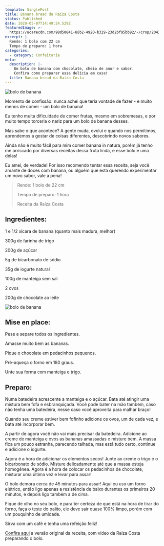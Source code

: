 ```yaml
---
template: SinglePost
title: Banana bread da Raíza Costa
status: Published
date: 2020-05-07T14:49:24.529Z
featuredImage: >-
  https://ucarecdn.com/98d50841-88b2-4920-b329-23d2bf95bb92/-/crop/2043x1732/0,0/-/preview/
excerpt: |-
  Rende: 1 bolo com 22 cm
  Tempo de preparo: 1 hora
categories:
  - category: Confeitaria
meta:
  description: |-
    Um bolo de banana com chocolate, cheio de amor e sabor.
    Confira como preparar essa delícia em casa!
  title: Banana bread da Raíza Costa
---
```

![bolo de banana](https://ucarecdn.com/4e83d90e-1c06-4f85-be31-9034697d9f75/-/crop/2007x1727/0,0/-/preview/)

Momento de confissão: nunca achei que teria vontade de fazer - e muito menos de comer - um bolo de banana!

Eu tenho muita dificuldade de comer frutas, mesmo em sobremesas, e por muito tempo torceria o nariz para um bolo de banana desses.

Mas sabe o que acontece? A gente muda, evolui e quando nos permitimos, aprendemos a gostar de coisas diferentes, descobrindo novos sabores.

Ainda não é muito fácil para mim comer banana in natura, porém já tenho me arriscado por diversas receitas dessa fruta linda, e esse bolo é uma delas!

Eu amei, de verdade! Por isso recomendo tentar essa receita,  seja você amante de doces com banana, ou alguém que está querendo experimentar um novo sabor, vale a pena!

> Rende: 1 bolo de 22 cm
>
> Tempo de preparo: 1 hora
>
> Receita da Raíza Costa

## Ingredientes:

1 e 1/2 xícara de banana (quanto mais madura, melhor)

300g de farinha de trigo

200g de açúcar

5g de bicarbonato de sódio

35g de iogurte natural

100g de manteiga sem sal

2 ovos

200g de chocolate ao leite

![bolo de banana](https://ucarecdn.com/0f460741-f525-45ee-bafb-3429769a57d0/)

## Mise en place:

Pese e separe todos os ingredientes.

Amasse muito bem as bananas.

Pique o chocolate em pedacinhos pequenos.

Pré-aqueça o forno em 180 graus.

Unte sua forma com manteiga e trigo.

## Preparo:

Numa batedeira acrescente a manteiga e o açúcar. Bata até atingir uma mistura bem fofa e esbranquiçada. Você pode bater na mão também, caso não tenha uma batedeira, nesse caso você aproveita para malhar braço!

Quando seu creme estiver bem fofinho adicione os ovos, um de cada vez, e bata até incorporar bem.

A partir de agora você não vai mais precisar da batedeira. Adicione ao creme de manteiga e ovos as bananas amassadas e misture bem. A massa fica um pouco estranha, parecendo talhada, mas está tudo certo, continue e adicione o iogurte.

Agora é a hora de adicionar os elementos secos! Junte ao creme o trigo e o bicarbonato de sódio. Misture delicadamente até que a massa esteja homogênea. Agora é a hora de colocar os pedacinhos de chocolate, misturar uma última vez e levar para assar!

O bolo demora cerca de 45 minutos para assar! Aqui eu uso um forno elétrico, então ligo apenas a resistência de baixo durantes os primeiros 20 minutos, e depois ligo também a de cima.

Fique de olho no seu bolo, e para ter certeza de que está na hora de tirar do forno, faça o teste do palito, ele deve sair quase 100% limpo, porém com um pouquinho de umidade.

Sirva com um café e tenha uma refeição feliz!

[Confira aqui](https://dulcedelight.com.br/pt/receitas/bolo-de-banana-com-chocolate-e-espuma-de-cafe) a versão original da receita, com vídeo da Raíza Costa preparando o bolo.
